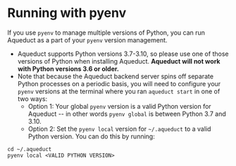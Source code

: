 # Running with pyenv

If you use `pyenv` to manage multiple versions of Python, you can run Aqueduct as a part of your `pyenv` version management.&#x20;

* Aqueduct supports Python versions 3.7-3.10, so please use one of those versions of Python when installing Aqueduct. **Aqueduct will not work with Python versions 3.6 or older.**
* Note that because the Aqueduct backend server spins off separate Python processes on a periodic basis, you will need to configure your `pyenv` versions at the terminal where you ran `aqueduct start` in one of two ways:
  * Option 1: Your global `pyenv` version is a valid Python version for Aqueduct -- in other words `pyenv global` is between Python 3.7 and 3.10.&#x20;
  * Option 2: Set the `pyenv local` version for `~/.aqueduct` to a valid Python version. You can do this by running:

```
cd ~/.aqueduct
pyenv local <VALID PYTHON VERSION>
```
